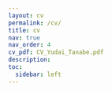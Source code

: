 ```yaml
---
layout: cv
permalink: /cv/
title: cv
nav: true
nav_order: 4
cv_pdf: CV_Yudai_Tanabe.pdf
description: 
toc:
  sidebar: left
---
```

